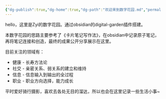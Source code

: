 ```yaml
---
{"dg-publish":true,"dg-home":true,"dg-path":"欢迎来到数字花园.md","permalink":"/欢迎来到数字花园/","tags":["gardenEntry"],"dgPassFrontmatter":true}
---
```



hello，这里是Zyi的数字花园。通过obsidian的digital-garden插件搭建。

本数字花园的思路主要参考了《卡片笔记写作法》，在obsidian中记录原子笔记，再将笔记连接和创造，最终的成果公开分享展示在这里。

目前关注的领域有：
* 健康 - 长寿方法论
* 社交 - 亲密关系、弱关系的建立和维持
* 信息 - 信息输入到输出的全过程
* 职业 - 职业方向选择，能力成长


平时爱好骑行摄影，喜欢去各处无目的溜达，所以也会在这里记录一些生活小事~



